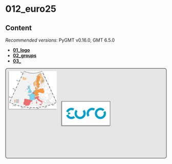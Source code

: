 # 012_euro25

## Content

_Recommended versions_: PyGMT v0.16.0, GMT 6.5.0

- **[01_logo](https://github.com/yvonnefroehlich/GMT_PyGMT_plotting/tree/main/012_euro25/euro25_logo.py)**
- **[02_groups](https://github.com/yvonnefroehlich/GMT_PyGMT_plotting/tree/main/012_euro25/euro25_groups.py)**
- **[03_]()**


![](https://github.com/yvonnefroehlich/gmt-pygmt-plotting/raw/main/_images/github_maps_readme_012euro25.png)
